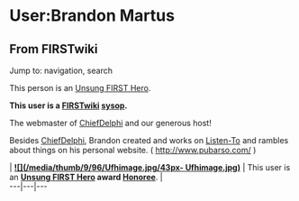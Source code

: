 # User:Brandon Martus

## From FIRSTwiki

Jump to: navigation, search

This person is an [Unsung FIRST Hero](Unsung_FIRST_Hero "Unsung
FIRST Hero").

**This user is a [FIRSTwiki](FIRSTwiki "FIRSTwiki") [sysop](FIRSTwiki:Administrators "FIRSTwiki:Administrators").**

The webmaster of [ChiefDelphi](ChiefDelphi "ChiefDelphi") and our generous host!

Besides [ChiefDelphi](ChiefDelphi "ChiefDelphi"), Brandon created and works on [Listen-To](/index.php?title=Listen-To&action=edit "Listen-To") and rambles about things on his personal website. ( <http://www.pubarso.com/> )

| **[![](/media/thumb/9/96/Ufhimage.jpg/43px-
Ufhimage.jpg)](Image:Ufhimage.jpg)** | This user is an **[Unsung FIRST Hero](Unsung_FIRST_Hero "Unsung FIRST Hero") award [Honoree](Category:Unsung_FIRST_Heroes "Category:Unsung FIRST
Heroes")**. |<br>
---|---|---
